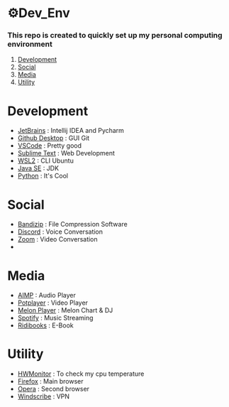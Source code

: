 # ⚙️Dev_Env
### This repo is created to quickly set up my personal computing environment
1. [Development](#-Development)
2. [Social](#-Social)
3. [Media](#-Media)
4. [Utility](#-Utility)

# Development
- [JetBrains](https://www.jetbrains.com/ko-kr/) : Intellij IDEA and Pycharm
- [Github Desktop](https://desktop.github.com/) : GUI Git
- [VSCode](https://code.visualstudio.com/) : Pretty good
- [Sublime Text](https://www.sublimetext.com/) : Web Development
- [WSL2](https://languidcat.tistory.com/136?category=458632) : CLI Ubuntu
- [Java SE](https://www.oracle.com/kr/java/technologies/javase-downloads.html) : JDK
- [Python](https://www.python.org/downloads/) : It's Cool

# Social
- [Bandizip](https://kr.bandisoft.com/bandizip/) : File Compression Software
- [Discord](https://discord.com/) : Voice Conversation
- [Zoom](https://zoom.us/) : Video Conversation
- 

# Media
- [AIMP](https://www.aimp.ru/) : Audio Player
- [Potplayer](https://tv.kakao.com/guide/potplayer) : Video Player
- [Melon Player](https://www.melon.com/) : Melon Chart & DJ
- [Spotify](https://www.spotify.com/kr-ko/) : Music Streaming
- [Ridibooks](https://ridibooks.com/support/app/download) : E-Book

# Utility
- [HWMonitor](https://www.cpuid.com/softwares/hwmonitor.html) : To check my cpu temperature
- [Firefox](https://www.mozilla.org/ko/firefox/browsers/) : Main browser
- [Opera](https://www.opera.com/ko/download#opera-browser) : Second browser
- [Windscribe](https://kor.windscribe.com/download) : VPN
